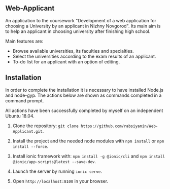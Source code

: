 ## Web-Applicant

An application to the coursework "Development of a web application for choosing a University by an applicant in Nizhny Novgorod". Its main aim is to help an applicant in choosing university after finishing high school.

Main features are:
* Browse available universities, its faculties and specialties.
* Select the universities according to the exam results of an applicant.
* To-do list for an applicant with an option of editing.

## Installation

In order to complete the installation it is necessary to have installed Node.js and node-gyp. 
The actions below are shown as commands completed in a command prompt.

All actions have been successfully completed by myself on an independent Ubuntu 18.04.

1. Clone the repository: `git clone https://github.com/rabsiyanin/Web-Applicant.git`.

2. Install the project and the needed node modules with `npm install` or  `npm install --force`.

3. Install ionic framework with: `npm install -g @ionic/cli` and `npm install @ionic/app-scripts@latest --save-dev`.

4. Launch the server by running `ionic serve`. 

5. Open `http://localhost:8100` in your browser.
